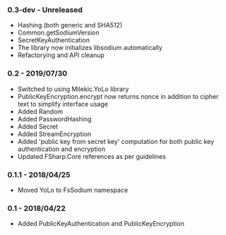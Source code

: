 ### 0.3-dev - Unreleased
* Hashing (both generic and SHA512)
* Common.getSodiumVersion
* SecretKeyAuthentication
* The library now initializes libsodium automatically
* Refactorying and API cleanup

### 0.2 - 2019/07/30
* Switched to using Milekic.YoLo library
* PublicKeyEncryption.encrypt now returns nonce in addition to cipher text to simplify interface usage
* Added Random
* Added PasswordHashing
* Added Secret
* Added StreamEncryption
* Added 'public key from secret key' computation for both public key authentication and encryption
* Updated FSharp.Core references as per guidelines

### 0.1.1 - 2018/04/25
* Moved YoLo to FsSodium namespace

### 0.1 - 2018/04/22
* Added PublicKeyAuthentication and PublicKeyEncryption
